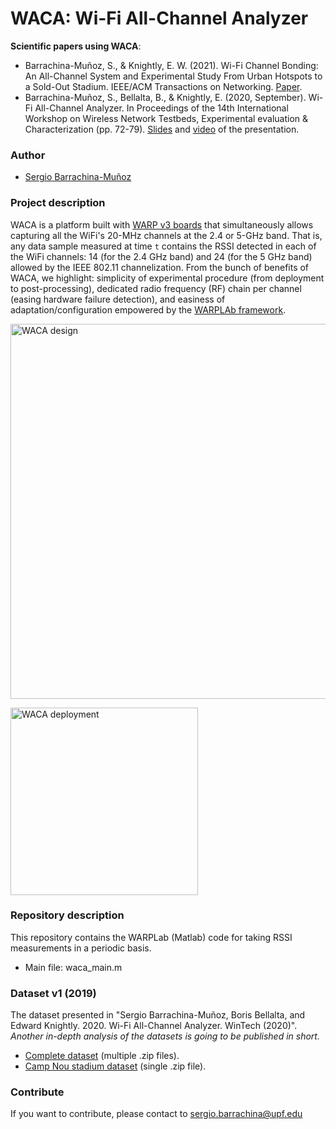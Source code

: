 # WACA: Wi-Fi All-Channel Analyzer

**Scientific papers using WACA**: 
- Barrachina-Muñoz, S., & Knightly, E. W. (2021). Wi-Fi Channel Bonding: An All-Channel System and Experimental Study From Urban Hotspots to a Sold-Out Stadium. IEEE/ACM Transactions on Networking. [Paper](https://ieeexplore.ieee.org/document/9431669).
- Barrachina-Muñoz, S., Bellalta, B., & Knightly, E. (2020, September). Wi-Fi All-Channel Analyzer. In Proceedings of the 14th International Workshop on Wireless Network Testbeds, Experimental evaluation & Characterization (pp. 72-79). [Slides](https://github.com/sergiobarra/WACA_WiFiAnalyzer/blob/master/resources/slides/barrachina_waca_wintech2020.pdf) and [video](https://www.youtube.com/watch?v=QxOGX7h-YRc&t=0s) of the presentation.


### Author
* [Sergio Barrachina-Muñoz](https://github.com/sergiobarra)

### Project description

WACA is a platform built with [WARP v3 boards](http://warpproject.org) that simultaneously allows capturing all the WiFi's 20-MHz channels at the 2.4 or 5-GHz band. That is, any data sample measured at time `t` contains the RSSI detected in each of the WiFi channels: 14 (for the 2.4 GHz band) and 24 (for the 5 GHz band) allowed by the IEEE 802.11 channelization. From the bunch of benefits of WACA, we highlight: simplicity of experimental procedure (from deployment to post-processing), dedicated radio frequency (RF) chain per channel (easing hardware failure detection), and easiness of adaptation/configuration empowered by the [WARPLAb framework](https://warpproject.org/trac/wiki/WARPLab).

<img src="https://github.com/sergiobarra/WACA_WiFiAnalyzer/blob/master/resources/images/waca_design.PNG" alt="WACA design"
	title="WACA design" width="600" />

<img src="https://github.com/sergiobarra/WACA_WiFiAnalyzer/blob/master/resources/images/waca_deployment.png" alt="WACA deployment"
	title="WACA deployment" width="300" />

### Repository description
This repository contains the WARPLab (Matlab) code for taking RSSI measurements in a periodic basis.
* Main file: waca_main.m

### Dataset v1 (2019)
The dataset presented in "Sergio Barrachina-Muñoz, Boris Bellalta, and Edward Knightly. 2020. Wi-Fi All-Channel Analyzer. WinTech (2020)". *Another in-depth analysis of the datasets is going to be published in short.*
- [Complete dataset](https://zenodo.org/record/3952557) (multiple .zip files).
- [Camp Nou stadium dataset](https://zenodo.org/record/3960029) (single .zip file). 

### Contribute

If you want to contribute, please contact to [sergio.barrachina@upf.edu](sergio.barrachina@upf.edu)
